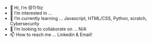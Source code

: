 - 👋 Hi, I’m @Tr1liz
- 👀 I’m interested in ... 
- 🌱 I’m currently learning ... Javascript, HTML/CSS, Python, scratch, Cybersecurity 
- 💞️ I’m looking to collaborate on ...  N/A
- 📫 How to reach me ... Linkedin & Email!

<!---
Tr1liz/Tr1liz is a ✨ special ✨ repository because its `README.md` (this file) appears on your GitHub profile.
You can click the Preview link to take a look at your changes.
--->
